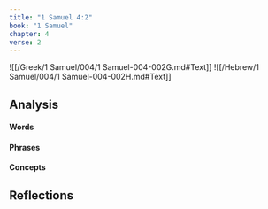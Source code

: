 ```yaml
---
title: "1 Samuel 4:2"
book: "1 Samuel"
chapter: 4
verse: 2
---
```

![[/Greek/1 Samuel/004/1 Samuel-004-002G.md#Text]]
![[/Hebrew/1 Samuel/004/1 Samuel-004-002H.md#Text]]

## Analysis

#### Words

#### Phrases

#### Concepts

## Reflections
